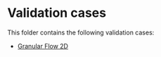 # Validation cases

This folder contains the following validation cases:
 - [Granular Flow 2D](granular_flow_2D/README.md)
